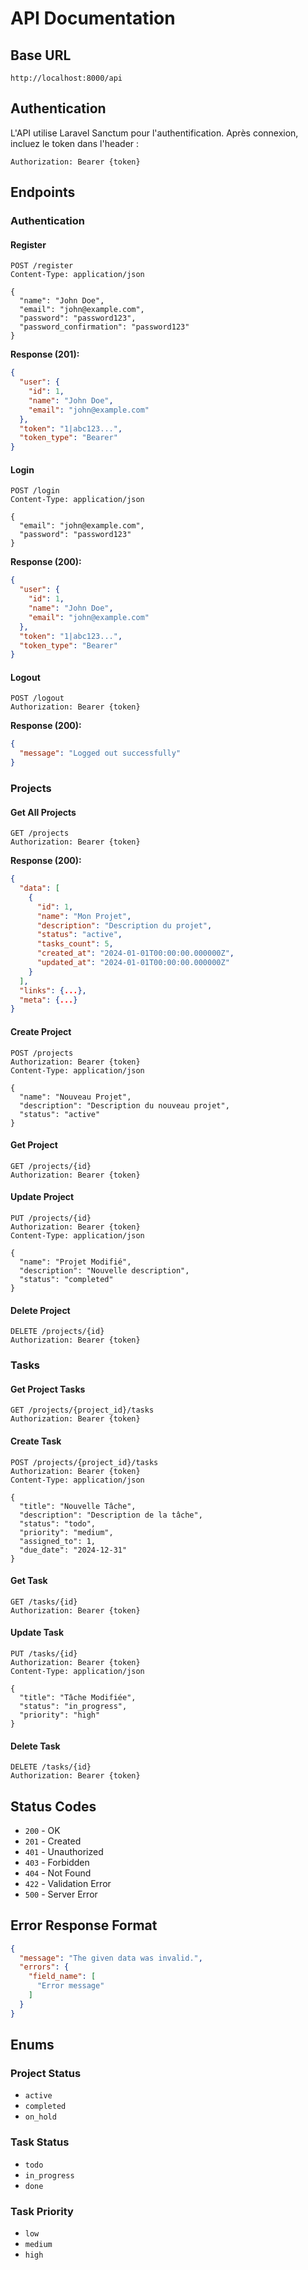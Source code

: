 # API Documentation

## Base URL
```
http://localhost:8000/api
```

## Authentication
L'API utilise Laravel Sanctum pour l'authentification. Après connexion, incluez le token dans l'header :
```
Authorization: Bearer {token}
```

## Endpoints

### Authentication

#### Register
```http
POST /register
Content-Type: application/json

{
  "name": "John Doe",
  "email": "john@example.com",
  "password": "password123",
  "password_confirmation": "password123"
}
```

**Response (201):**
```json
{
  "user": {
    "id": 1,
    "name": "John Doe",
    "email": "john@example.com"
  },
  "token": "1|abc123...",
  "token_type": "Bearer"
}
```

#### Login
```http
POST /login
Content-Type: application/json

{
  "email": "john@example.com",
  "password": "password123"
}
```

**Response (200):**
```json
{
  "user": {
    "id": 1,
    "name": "John Doe",
    "email": "john@example.com"
  },
  "token": "1|abc123...",
  "token_type": "Bearer"
}
```

#### Logout
```http
POST /logout
Authorization: Bearer {token}
```

**Response (200):**
```json
{
  "message": "Logged out successfully"
}
```

### Projects

#### Get All Projects
```http
GET /projects
Authorization: Bearer {token}
```

**Response (200):**
```json
{
  "data": [
    {
      "id": 1,
      "name": "Mon Projet",
      "description": "Description du projet",
      "status": "active",
      "tasks_count": 5,
      "created_at": "2024-01-01T00:00:00.000000Z",
      "updated_at": "2024-01-01T00:00:00.000000Z"
    }
  ],
  "links": {...},
  "meta": {...}
}
```

#### Create Project
```http
POST /projects
Authorization: Bearer {token}
Content-Type: application/json

{
  "name": "Nouveau Projet",
  "description": "Description du nouveau projet",
  "status": "active"
}
```

#### Get Project
```http
GET /projects/{id}
Authorization: Bearer {token}
```

#### Update Project
```http
PUT /projects/{id}
Authorization: Bearer {token}
Content-Type: application/json

{
  "name": "Projet Modifié",
  "description": "Nouvelle description",
  "status": "completed"
}
```

#### Delete Project
```http
DELETE /projects/{id}
Authorization: Bearer {token}
```

### Tasks

#### Get Project Tasks
```http
GET /projects/{project_id}/tasks
Authorization: Bearer {token}
```

#### Create Task
```http
POST /projects/{project_id}/tasks
Authorization: Bearer {token}
Content-Type: application/json

{
  "title": "Nouvelle Tâche",
  "description": "Description de la tâche",
  "status": "todo",
  "priority": "medium",
  "assigned_to": 1,
  "due_date": "2024-12-31"
}
```

#### Get Task
```http
GET /tasks/{id}
Authorization: Bearer {token}
```

#### Update Task
```http
PUT /tasks/{id}
Authorization: Bearer {token}
Content-Type: application/json

{
  "title": "Tâche Modifiée",
  "status": "in_progress",
  "priority": "high"
}
```

#### Delete Task
```http
DELETE /tasks/{id}
Authorization: Bearer {token}
```

## Status Codes

- `200` - OK
- `201` - Created
- `401` - Unauthorized
- `403` - Forbidden
- `404` - Not Found
- `422` - Validation Error
- `500` - Server Error

## Error Response Format

```json
{
  "message": "The given data was invalid.",
  "errors": {
    "field_name": [
      "Error message"
    ]
  }
}
```

## Enums

### Project Status
- `active`
- `completed`
- `on_hold`

### Task Status
- `todo`
- `in_progress`
- `done`

### Task Priority
- `low`
- `medium`
- `high`